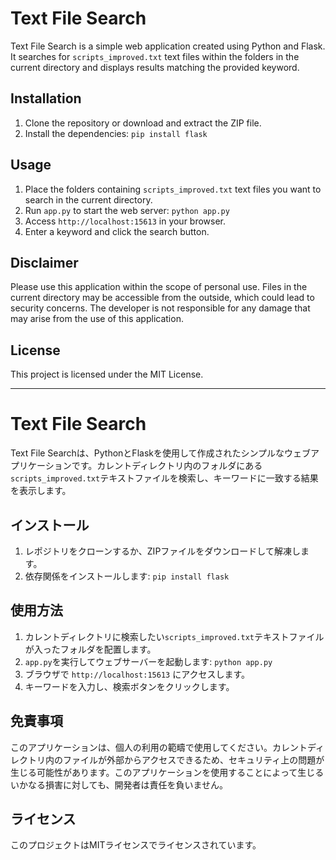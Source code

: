 # Text File Search

Text File Search is a simple web application created using Python and Flask. It searches for `scripts_improved.txt` text files within the folders in the current directory and displays results matching the provided keyword.

## Installation

1. Clone the repository or download and extract the ZIP file.
2. Install the dependencies: `pip install flask`

## Usage

1. Place the folders containing `scripts_improved.txt` text files you want to search in the current directory.
2. Run `app.py` to start the web server: `python app.py`
3. Access `http://localhost:15613` in your browser.
4. Enter a keyword and click the search button.

## Disclaimer

Please use this application within the scope of personal use. Files in the current directory may be accessible from the outside, which could lead to security concerns. The developer is not responsible for any damage that may arise from the use of this application.

## License

This project is licensed under the MIT License.

---
# Text File Search

Text File Searchは、PythonとFlaskを使用して作成されたシンプルなウェブアプリケーションです。カレントディレクトリ内のフォルダにある`scripts_improved.txt`テキストファイルを検索し、キーワードに一致する結果を表示します。

## インストール

1. レポジトリをクローンするか、ZIPファイルをダウンロードして解凍します。
2. 依存関係をインストールします: `pip install flask`

## 使用方法

1. カレントディレクトリに検索したい`scripts_improved.txt`テキストファイルが入ったフォルダを配置します。
2. `app.py`を実行してウェブサーバーを起動します: `python app.py`
3. ブラウザで `http://localhost:15613` にアクセスします。
4. キーワードを入力し、検索ボタンをクリックします。

## 免責事項

このアプリケーションは、個人の利用の範疇で使用してください。カレントディレクトリ内のファイルが外部からアクセスできるため、セキュリティ上の問題が生じる可能性があります。このアプリケーションを使用することによって生じるいかなる損害に対しても、開発者は責任を負いません。

## ライセンス

このプロジェクトはMITライセンスでライセンスされています。